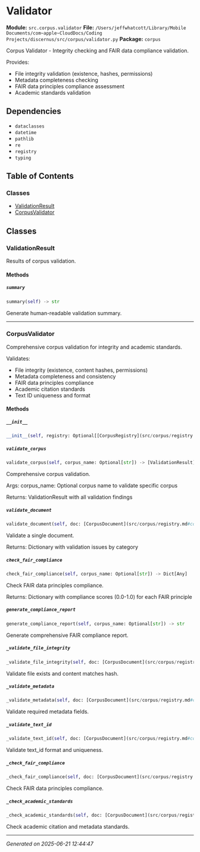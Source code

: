 # Validator

**Module:** `src.corpus.validator`
**File:** `/Users/jeffwhatcott/Library/Mobile Documents/com~apple~CloudDocs/Coding Projects/discernus/src/corpus/validator.py`
**Package:** `corpus`

Corpus Validator - Integrity checking and FAIR data compliance validation.

Provides:
- File integrity validation (existence, hashes, permissions)
- Metadata completeness checking
- FAIR data principles compliance assessment
- Academic standards validation

## Dependencies

- `dataclasses`
- `datetime`
- `pathlib`
- `re`
- `registry`
- `typing`

## Table of Contents

### Classes
- [ValidationResult](#validationresult)
- [CorpusValidator](#corpusvalidator)

## Classes

### ValidationResult

Results of corpus validation.

#### Methods

##### `summary`
```python
summary(self) -> str
```

Generate human-readable validation summary.

---

### CorpusValidator

Comprehensive corpus validation for integrity and academic standards.

Validates:
- File integrity (existence, content hashes, permissions)
- Metadata completeness and consistency
- FAIR data principles compliance
- Academic citation standards
- Text ID uniqueness and format

#### Methods

##### `__init__`
```python
__init__(self, registry: Optional[[CorpusRegistry](src/corpus/registry.md#corpusregistry)])
```

##### `validate_corpus`
```python
validate_corpus(self, corpus_name: Optional[str]) -> [ValidationResult](src/corpus/validator.md#validationresult)
```

Comprehensive corpus validation.

Args:
    corpus_name: Optional corpus name to validate specific corpus
    
Returns:
    ValidationResult with all validation findings

##### `validate_document`
```python
validate_document(self, doc: [CorpusDocument](src/corpus/registry.md#corpusdocument)) -> Dict[Any]
```

Validate a single document.

Returns:
    Dictionary with validation issues by category

##### `check_fair_compliance`
```python
check_fair_compliance(self, corpus_name: Optional[str]) -> Dict[Any]
```

Check FAIR data principles compliance.

Returns:
    Dictionary with compliance scores (0.0-1.0) for each FAIR principle

##### `generate_compliance_report`
```python
generate_compliance_report(self, corpus_name: Optional[str]) -> str
```

Generate comprehensive FAIR compliance report.

##### `_validate_file_integrity`
```python
_validate_file_integrity(self, doc: [CorpusDocument](src/corpus/registry.md#corpusdocument), result: [ValidationResult](src/corpus/validator.md#validationresult)) -> bool
```

Validate file exists and content matches hash.

##### `_validate_metadata`
```python
_validate_metadata(self, doc: [CorpusDocument](src/corpus/registry.md#corpusdocument), result: [ValidationResult](src/corpus/validator.md#validationresult)) -> bool
```

Validate required metadata fields.

##### `_validate_text_id`
```python
_validate_text_id(self, doc: [CorpusDocument](src/corpus/registry.md#corpusdocument), result: [ValidationResult](src/corpus/validator.md#validationresult), text_ids_seen: Set[str]) -> bool
```

Validate text_id format and uniqueness.

##### `_check_fair_compliance`
```python
_check_fair_compliance(self, doc: [CorpusDocument](src/corpus/registry.md#corpusdocument), result: [ValidationResult](src/corpus/validator.md#validationresult)) -> None
```

Check FAIR data principles compliance.

##### `_check_academic_standards`
```python
_check_academic_standards(self, doc: [CorpusDocument](src/corpus/registry.md#corpusdocument), result: [ValidationResult](src/corpus/validator.md#validationresult)) -> None
```

Check academic citation and metadata standards.

---

*Generated on 2025-06-21 12:44:47*